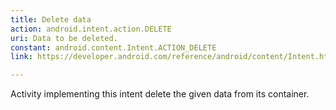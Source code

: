 ```yaml
---
title: Delete data
action: android.intent.action.DELETE
uri: Data to be deleted.
constant: android.content.Intent.ACTION_DELETE
link: https://developer.android.com/reference/android/content/Intent.html#ACTION_DELETE

---
```

Activity implementing this intent delete the given data from its container.
